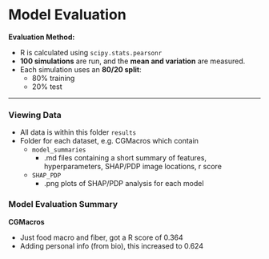 # Model Evaluation


**Evaluation Method:**
- R is calculated using `scipy.stats.pearsonr`
- **100 simulations** are run, and the **mean and variation** are measured.
- Each simulation uses an **80/20 split**:  
  - 80% training  
  - 20% test
---

### Viewing Data
- All data is within this folder `results`
- Folder for each dataset, e.g. CGMacros which contain
  - `model_summaries`
    - .md files containing a short summary of features, hyperparameters, SHAP/PDP image locations, r score
  - `SHAP_PDP`
    - .png plots of SHAP/PDP analysis for each model


### Model Evaluation Summary
**CGMacros**
- Just food macro and fiber, got a R score of 0.364
- Adding personal info (from bio), this increased to 0.624
